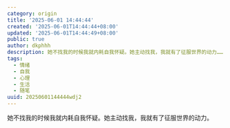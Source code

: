```yaml
---
category: origin
title: '2025-06-01 14:44:44'
created: '2025-06-01T14:44:44+08:00'
updated: '2025-06-01T14:44:49+08:00'
public: true
author: dkphhh
description: 她不找我的时候我就内耗自我怀疑。她主动找我，我就有了征服世界的动力……
tags:
  - 情绪
  - 自我
  - 心理
  - 生活
  - 随笔
uuid: 20250601144444wdj2
---
```


她不找我的时候我就内耗自我怀疑。她主动找我，我就有了征服世界的动力。
